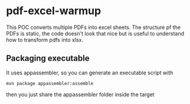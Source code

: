 # pdf-excel-warmup

This POC converts multiple PDFs into excel sheets. The structure pf the PDFs is static, the code doesn't look that nice
but is useful to understand how to transform pdfs into xlsx.

## Packaging executable

It uses appassembler, so you can generate an executable script with

```
mvn package appassembler:assemble
```

then you just share the appassembler folder inside the target